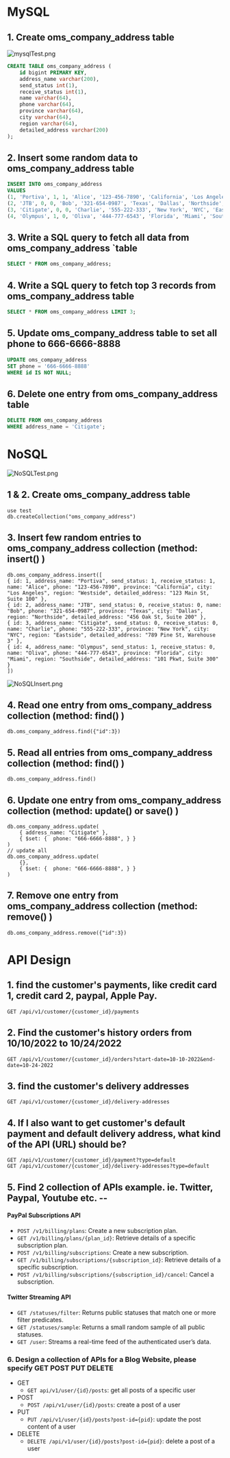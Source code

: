 
# MySQL 
## 1. Create oms_company_address table
![mysqlTest.png](mysqlTest.png)
```sql
CREATE TABLE oms_company_address (
    id bigint PRIMARY KEY,
    address_name varchar(200),
    send_status int(1),
    receive_status int(1),
    name varchar(64),
    phone varchar(64),
    province varchar(64),
    city varchar(64),
    region varchar(64),
    detailed_address varchar(200)
);
```
## 2. Insert some random data to oms_company_address table
```sql
INSERT INTO oms_company_address
VALUES 
(1, 'Portiva', 1, 1, 'Alice', '123-456-7890', 'California', 'Los Angeles', 'Westside', '123 Main St, Suite 100'),
(2, 'JTB', 0, 0, 'Bob', '321-654-0987', 'Texas', 'Dallas', 'Northside', '456 Oak St, Suite 200'),
(3, 'Citigate', 0, 0, 'Charlie', '555-222-333', 'New York', 'NYC', 'Eastside', '789 Pine St, Warehouse 3'),
(4, 'Olympus', 1, 0, 'Oliva', '444-777-6543', 'Florida', 'Miami', 'Southside', '101 Pkwt, Suite 300');```
```

## 3. Write a SQL query to fetch all data from oms_company_address `table
```sql
SELECT * FROM oms_company_address;
```

## 4. Write a SQL query to fetch top 3 records from oms_company_address table
```sql
SELECT * FROM oms_company_address LIMIT 3;
```

## 5. Update oms_company_address table to set all phone to 666-6666-8888
```sql
UPDATE oms_company_address
SET phone = '666-6666-8888'
WHERE id IS NOT NULL;
```

## 6. Delete one entry from oms_company_address table
```sql
DELETE FROM oms_company_address 
WHERE address_name = 'Citigate';
```

# NoSQL
![NoSQLTest.png](NoSQLTest.png)
## 1 & 2. Create oms_company_address table
```mongodb-json
use test
db.createCollection("oms_company_address")
```
## 3. Insert few random entries to oms_company_address collection (method: insert() )
```mongodb-json
db.oms_company_address.insert([
{ id: 1, address_name: "Portiva", send_status: 1, receive_status: 1, name: "Alice", phone: "123-456-7890", province: "California", city: "Los Angeles", region: "Westside", detailed_address: "123 Main St, Suite 100" },
{ id: 2, address_name: "JTB", send_status: 0, receive_status: 0, name: "Bob", phone: "321-654-0987", province: "Texas", city: "Dallas", region: "Northside", detailed_address: "456 Oak St, Suite 200" },
{ id: 3, address_name: "Citigate", send_status: 0, receive_status: 0, name: "Charlie", phone: "555-222-333", province: "New York", city: "NYC", region: "Eastside", detailed_address: "789 Pine St, Warehouse 3" },
{ id: 4, address_name: "Olympus", send_status: 1, receive_status: 0, name: "Oliva", phone: "444-777-6543", province: "Florida", city: "Miami", region: "Southside", detailed_address: "101 Pkwt, Suite 300" }
])
```
![NoSQLInsert.png](NoSQLInsert.png)

## 4. Read one entry from oms_company_address collection (method: find() )
```mongodb-json
db.oms_company_address.find({"id":3})
```

## 5. Read all entries from oms_company_address collection (method: find() )
```mongodb-json
db.oms_company_address.find()
```

## 6. Update one entry from oms_company_address collection (method: update() or save() )
```mongodb-json
db.oms_company_address.update(
    { address_name: "Citigate" }, 
    { $set: {  phone: "666-6666-8888", } }
)
// update all
db.oms_company_address.update(
    {}, 
    { $set: {  phone: "666-6666-8888", } }
)

```

## 7. Remove one entry from oms_company_address collection (method: remove() )
```mongodb-json
db.oms_company_address.remove({"id":3})
```

# API Design
## 1. find the customer's payments, like credit card 1, credit card 2, paypal, Apple Pay.
```GET /api/v1/customer/{customer_id}/payments```

## 2. Find the customer's history orders from 10/10/2022 to 10/24/2022
```GET /api/v1/customer/{customer_id}/orders?start-date=10-10-2022&end-date=10-24-2022```

## 3. find the customer's delivery addresses
```GET /api/v1/customer/{customer_id}/delivery-addresses```

## 4. If I also want to get customer's default payment and default delivery address, what kind of the API (URL) should be?

```
GET /api/v1/customer/{customer_id}/payment?type=default
GET /api/v1/customer/{customer_id}/delivery-addresses?type=default
```

## 5. Find 2 collection of APIs example. ie. Twitter, Paypal, Youtube etc. --

#### PayPal Subscriptions API 
- `POST /v1/billing/plans`: Create a new subscription plan.  
- `GET /v1/billing/plans/{plan_id}`: Retrieve details of a 
  specific subscription plan. 
- `POST /v1/billing/subscriptions`: Create a new subscription. 
- `GET /v1/billing/subscriptions/{subscription_id}`: Retrieve details of a specific subscription. 
- `POST /v1/billing/subscriptions/{subscription_id}/cancel`: Cancel a subscription.


#### Twitter Streaming API

- `GET /statuses/filter`: Returns public statuses that match one or more filter predicates.
- `GET /statuses/sample`: Returns a small random sample of all public statuses.
- `GET /user`: Streams a real-time feed of the authenticated user’s data.

### 6. Design a collection of APIs for a Blog Website, please specify GET POST PUT DELETE
- GET
  - `GET api/v1/user/{id}/posts`: get all posts of a specific user
- POST
  - `POST /api/v1/user/{id}/posts`: create a post of a user 
- PUT
  - `PUT /api/v1/user/{id}/posts?post-id={pid}`: update the post content of a user
- DELETE
  - `DELETE /api/v1/user/{id}/posts?post-id={pid}`: delete a post of a user
